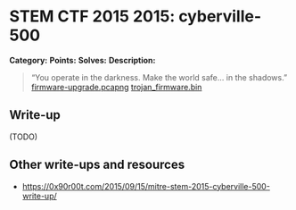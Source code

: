 # STEM CTF 2015 2015: cyberville-500

**Category:**
**Points:**
**Solves:**
**Description:**

> “You operate in the darkness. Make the world safe… in the shadows.”
> [firmware-upgrade.pcapng](firmware-upgrade.zip)
> [trojan_firmware.bin](trojan_firmware.zip)


## Write-up

(TODO)

## Other write-ups and resources

* <https://0x90r00t.com/2015/09/15/mitre-stem-2015-cyberville-500-write-up/> 
